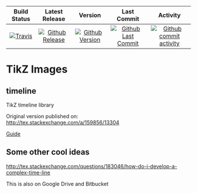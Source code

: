 | Build Status                             | Latest Release                                      | Version                                            | Last Commit                                                    | Activity                                    |
| :--------------------------------------: | :--------------------------:                        | :----:                                             | :------:                                                       | :------:                                    |
| [![Travis][travis_shield]][travis]       | [![Github Release][release_shield]][github_release] | [![Github Version][version_shield]][github_version] | [![Github Last Commit][last_commit_shield]][github_last_commit] | [![Github commit activity][activity_shield]][github_activity] |


[travis_shield]: https://travis-ci.org/skulumani/tikz.svg?branch=master
[release_shield]: https://img.shields.io/github/release/skulumani/tikz.svg
[version_shield]: https://badge.fury.io/gh/skulumani%2Ftikz.svg
[last_commit_shield]: https://img.shields.io/github/last-commit/skulumani/tikz.svg
[activity_shield]: https://img.shields.io/github/commit-activity/y/skulumani/tikz.svg

[travis]: https://travis-ci.org/skulumani/tikz
[github_release]: https://github.com/skulumani/tikz/releases/latest
[github_version]: https://badge.fury.io/gh/skulumani%2Ftikz
[github_last_commit]: https://github.com/skulumani/tikz/commits/master
[github_activity]: https://github.com/skulumani/tikz/graphs/commit-activity

TikZ Images
========

## timeline

TikZ timeline library

Original version published on:
http://tex.stackexchange.com/a/159856/13304

[Guide](http://latex-cookbook.net/articles/timeline/)

## Some other cool ideas

http://tex.stackexchange.com/questions/183046/how-do-i-develop-a-complex-time-line

This is also on Google Drive and Bitbucket


